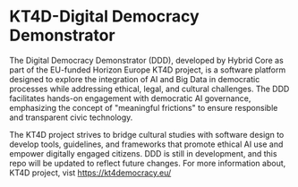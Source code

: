 # KT4D-Digital Democracy Demonstrator

The Digital Democracy Demonstrator (DDD), developed by Hybrid Core as part of the EU-funded Horizon Europe KT4D project, is a software platform designed to explore the integration of AI and Big Data in democratic processes while addressing ethical, legal, and cultural challenges. The DDD facilitates hands-on engagement with democratic AI governance, emphasizing the concept of "meaningful frictions" to ensure responsible and transparent civic technology. 

The KT4D project strives to bridge cultural studies with software design to develop tools, guidelines, and frameworks that promote ethical AI use and empower digitally engaged citizens. DDD is still in development, and this repo will be updated to reflect future changes. For more information about, KT4D project, vist https://kt4democracy.eu/
